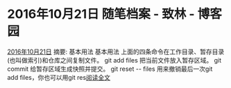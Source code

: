 
# 2016年10月21日 随笔档案 - 致林 - 博客园






[2016年10月21日](https://www.cnblogs.com/bincoding/archive/2016/10/21.html)
摘要: 基本用法 基本用法 上面的四条命令在工作目录、暂存目录(也叫做索引)和仓库之间复制文件。 git add files 把当前文件放入暂存区域。 git commit 给暂存区域生成快照并提交。 git reset -- files 用来撤销最后一次git add files，你也可以用git res[阅读全文](https://www.cnblogs.com/bincoding/p/5984980.html)

